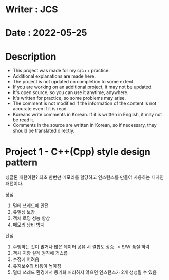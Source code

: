 # Writer : JCS
# Date : 2022-05-25
# Description
  * This project was made for my c/c++ practice.
  * Additional explanations are made here.
  * The project is not updated on completion to some extent.
  * If you are working on an additional project, it may not be updated.
  * It's open source, so you can use it anytime, anywhere.
  * It's written for practice, so some problems may arise.
  * The comment is not modified if the information of the content is not accurate even if it is read.
  * Koreans write comments in Korean. If it is written in English, it may not be read it.
  * Comments in the source are written in Korean, so if necessary, they should be translated directly.


# Project 1 - C++(Cpp) style design pattern
  싱글톤 패턴이란?
  최초 한번만 메모리를 할당하고 인스턴스를 만들어 사용하는 디자인 패턴이다.
 
  장점
  1. 멀티 쓰레드에 안전
  2. 유일성 보장
  3. 객체 로딩 성능 향상
  4. 메모리 낭비 방지

  단점
  1. 수행하는 것이 많거나 많은 데이터 공유 시 결합도 상승 -> S/W 품질 하락
  2. 객체 지향 설계 원칙에 거스름
  3. 수정에 어려움
  4. 유지보수의 비용이 높아짐
  5. 멀티 쓰레드 환경에서 동기화 처리하지 않으면 인스턴스가 2개 생성될 수 있음
